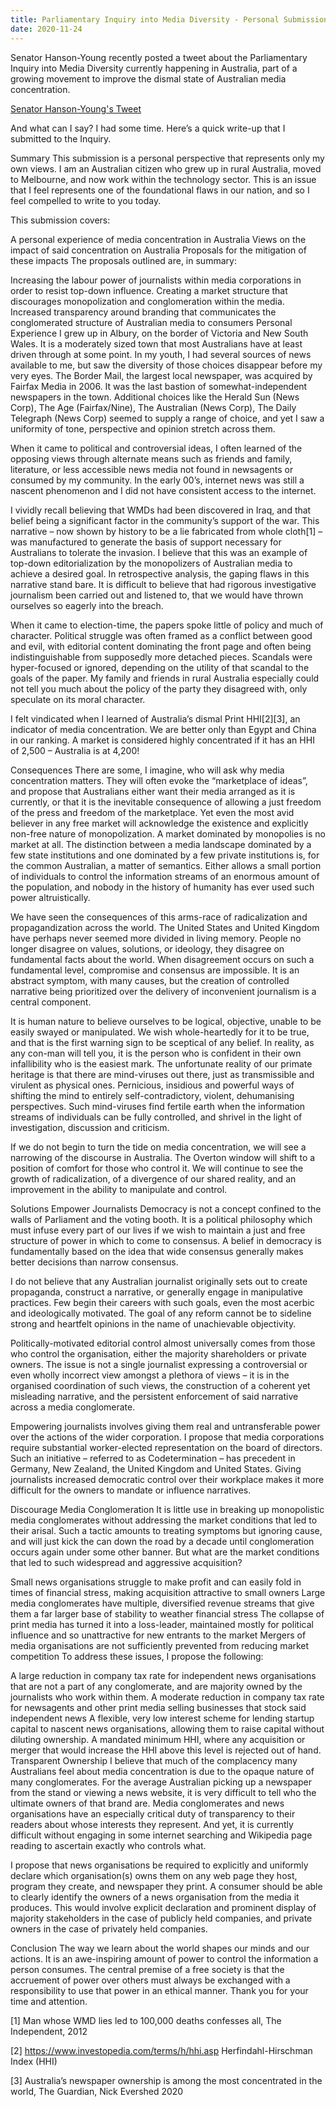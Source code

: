 ```yaml
---
title: Parliamentary Inquiry into Media Diversity - Personal Submission
date: 2020-11-24
---
```


Senator Hanson-Young recently posted a tweet about the Parliamentary Inquiry into Media Diversity currently happening in Australia, part of a growing movement to improve the dismal state of Australian media concentration.

[Senator Hanson-Young's Tweet](https://twitter.com/sarahinthesen8/status/1331162659576659974)

And what can I say? I had some time. Here’s a quick write-up that I submitted to the Inquiry.

Summary
This submission is a personal perspective that represents only my own views. I am an Australian citizen who grew up in rural Australia, moved to Melbourne, and now work within the technology sector. This is an issue that I feel represents one of the foundational flaws in our nation, and so I feel compelled to write to you today.

This submission covers:

A personal experience of media concentration in Australia
Views on the impact of said concentration on Australia
Proposals for the mitigation of these impacts
The proposals outlined are, in summary:

Increasing the labour power of journalists within media corporations in order to resist top-down influence.
Creating a market structure that discourages monopolization and conglomeration within the media.
Increased transparency around branding that communicates the conglomerated structure of Australian media to consumers
Personal Experience
I grew up in Albury, on the border of Victoria and New South Wales. It is a moderately sized town that most Australians have at least driven through at some point. In my youth, I had several sources of news available to me, but saw the diversity of those choices disappear before my very eyes. The Border Mail, the largest local newspaper, was acquired by Fairfax Media in 2006. It was the last bastion of somewhat-independent newspapers in the town. Additional choices like the Herald Sun (News Corp), The Age (Fairfax/Nine), The Australian (News Corp), The Daily Telegraph (News Corp) seemed to supply a range of choice, and yet I saw a uniformity of tone, perspective and opinion stretch across them.

When it came to political and controversial ideas, I often learned of the opposing views through alternate means such as friends and family, literature, or less accessible news media not found in newsagents or consumed by my community. In the early 00’s, internet news was still a nascent phenomenon and I did not have consistent access to the internet.

I vividly recall believing that WMDs had been discovered in Iraq, and that belief being a significant factor in the community’s support of the war. This narrative – now shown by history to be a lie fabricated from whole cloth[1] – was manufactured to generate the basis of support necessary for Australians to tolerate the invasion. I believe that this was an example of top-down editorialization by the monopolizers of Australian media to achieve a desired goal. In retrospective analysis, the gaping flaws in this narrative stand bare. It is difficult to believe that had rigorous investigative journalism been carried out and listened to, that we would have thrown ourselves so eagerly into the breach.

When it came to election-time, the papers spoke little of policy and much of character. Political struggle was often framed as a conflict between good and evil, with editorial content dominating the front page and often being indistinguishable from supposedly more detached pieces. Scandals were hyper-focused or ignored, depending on the utility of that scandal to the goals of the paper. My family and friends in rural Australia especially could not tell you much about the policy of the party they disagreed with, only speculate on its moral character. 

I felt vindicated when I learned of Australia’s dismal Print HHI[2][3], an indicator of media concentration. We are better only than Egypt and China in our ranking. A market is considered highly concentrated if it has an HHI of 2,500 – Australia is at 4,200!

Consequences
There are some, I imagine, who will ask why media concentration matters. They will often evoke the “marketplace of ideas”, and propose that Australians either want their media arranged as it is currently, or that it is the inevitable consequence of allowing a just freedom of the press and freedom of the marketplace. Yet even the most avid believer in any free market will acknowledge the existence and explicitly non-free nature of monopolization. A market dominated by monopolies is no market at all. The distinction between a media landscape dominated by a few state institutions and one dominated by a few private institutions is, for the common Australian, a matter of semantics. Either allows a small portion of individuals to control the information streams of an enormous amount of the population, and nobody in the history of humanity has ever used such power altruistically.

We have seen the consequences of this arms-race of radicalization and propagandization across the world. The United States and United Kingdom have perhaps never seemed more divided in living memory. People no longer disagree on values, solutions, or ideology, they disagree on fundamental facts about the world. When disagreement occurs on such a fundamental level, compromise and consensus are impossible. It is an abstract symptom, with many causes, but the creation of controlled narrative being prioritized over the delivery of inconvenient journalism is a central component.

It is human nature to believe ourselves to be logical, objective, unable to be easily swayed or manipulated. We wish whole-heartedly for it to be true, and that is the first warning sign to be sceptical of any belief. In reality, as any con-man will tell you, it is the person who is confident in their own infallibility who is the easiest mark. The unfortunate reality of our primate heritage is that there are mind-viruses out there, just as transmissible and virulent as physical ones. Pernicious, insidious and powerful ways of shifting the mind to entirely self-contradictory, violent, dehumanising perspectives. Such mind-viruses find fertile earth when the information streams of individuals can be fully controlled, and shrivel in the light of investigation, discussion and criticism.

If we do not begin to turn the tide on media concentration, we will see a narrowing of the discourse in Australia. The Overton window will shift to a position of comfort for those who control it. We will continue to see the growth of radicalization, of a divergence of our shared reality, and an improvement in the ability to manipulate and control.

Solutions
Empower Journalists
Democracy is not a concept confined to the walls of Parliament and the voting booth. It is a political philosophy which must infuse every part of our lives if we wish to maintain a just and free structure of power in which to come to consensus. A belief in democracy is fundamentally based on the idea that wide consensus generally makes better decisions than narrow consensus.

I do not believe that any Australian journalist originally sets out to create propaganda, construct a narrative, or generally engage in manipulative practices. Few begin their careers with such goals, even the most acerbic and ideologically motivated. The goal of any reform cannot be to sideline strong and heartfelt opinions in the name of unachievable objectivity. 

Politically-motivated editorial control almost universally comes from those who control the organisation, either the majority shareholders or private owners. The issue is not a single journalist expressing a controversial or even wholly incorrect view amongst a plethora of views – it is in the organised coordination of such views, the construction of a coherent yet misleading narrative, and the persistent enforcement of said narrative across a media conglomerate.

Empowering journalists involves giving them real and untransferable power over the actions of the wider corporation. I propose that media corporations require substantial worker-elected representation on the board of directors. Such an initiative – referred to as Codetermination – has precedent in Germany, New Zealand, the United Kingdom and United States. Giving journalists increased democratic control over their workplace makes it more difficult for the owners to mandate or influence narratives.

Discourage Media Conglomeration
It is little use in breaking up monopolistic media conglomerates without addressing the market conditions that led to their arisal. Such a tactic amounts to treating symptoms but ignoring cause, and will just kick the can down the road by a decade until conglomeration occurs again under some other banner. But what are the market conditions that led to such widespread and aggressive acquisition?

Small news organisations struggle to make profit and can easily fold in times of financial stress, making acquisition attractive to small owners
Large media conglomerates have multiple, diversified revenue streams that give them a far larger base of stability to weather financial stress
The collapse of print media has turned it into a loss-leader, maintained mostly for political influence and so unattractive for new entrants to the market
Mergers of media organisations are not sufficiently prevented from reducing market competition
To address these issues, I propose the following:

A large reduction in company tax rate for independent news organisations that are not a part of any conglomerate, and are majority owned by the journalists who work within them.
A moderate reduction in company tax rate for newsagents and other print media selling businesses that stock said independent news
A flexible, very low interest scheme for lending startup capital to nascent news organisations, allowing them to raise capital without diluting ownership.
A mandated minimum HHI, where any acquisition or merger that would increase the HHI above this level is rejected out of hand.
Transparent Ownership
I believe that much of the complacency many Australians feel about media concentration is due to the opaque nature of many conglomerates. For the average Australian picking up a newspaper from the stand or viewing a news website, it is very difficult to tell who the ultimate owners of that brand are. Media conglomerates and news organisations have an especially critical duty of transparency to their readers about whose interests they represent. And yet, it is currently difficult without engaging in some internet searching and Wikipedia page reading to ascertain exactly who controls what.

I propose that news organisations be required to explicitly and uniformly declare which organisation(s) owns them on any web page they host, program they create, and newspaper they print. A consumer should be able to clearly identify the owners of a news organisation from the media it produces. This would involve explicit declaration and prominent display of majority stakeholders in the case of publicly held companies, and private owners in the case of privately held companies.

Conclusion
The way we learn about the world shapes our minds and our actions. It is an awe-inspiring amount of power to control the information a person consumes. The central premise of a free society is that the accruement of power over others must always be exchanged with a responsibility to use that power in an ethical manner. Thank you for your time and attention.

[1] Man whose WMD lies led to 100,000 deaths confesses all, The Independent, 2012

[2] https://www.investopedia.com/terms/h/hhi.asp Herfindahl-Hirschman Index (HHI)

[3] Australia’s newspaper ownership is among the most concentrated in the world, The Guardian, Nick Evershed 2020